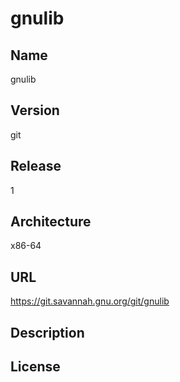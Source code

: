 # gnulib

## Name
gnulib

## Version
git

## Release
1

## Architecture
x86-64

## URL
https://git.savannah.gnu.org/git/gnulib

## Description

## License


